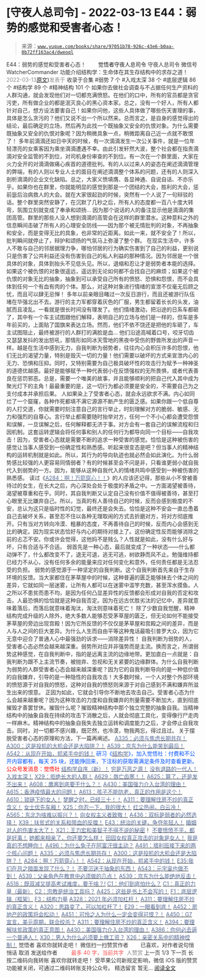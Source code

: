 # [守夜人总司令] - 2022-03-13 E44：弱势的感觉和受害者心态！

> 来源：[`www.yuque.com/books/share/97051b78-926c-43e6-b0aa-0b72ff163ac4/dweoql`](https://www.yuque.com/books/share/97051b78-926c-43e6-b0aa-0b72ff163ac4/dweoql)

<ne-p id="520f42f3293818f927861ebbd5b15da4_p_0" data-lake-id="520f42f3293818f927861ebbd5b15da4_p_0"><ne-text id="uca0bc8d8" style="color: rgb(51, 51, 51);">E44：弱势的感觉和受害者心态！</ne-text></ne-p> <ne-p id="44fa1542bfd5dcd45488725812894586" data-lake-id="44fa1542bfd5dcd45488725812894586"><ne-text id="u15e9c503" ne-fontsize="12" style="color: rgb(255, 255, 255);">原创</ne-text><ne-text id="u49b703d3" ne-fontsize="14">觉悟者</ne-text><ne-text id="u2d4ebd46" ne-fontsize="14">守夜人总司令</ne-text></ne-p> <ne-p id="34df5c3b2439463d391a48e1c5be9541" data-lake-id="34df5c3b2439463d391a48e1c5be9541"><ne-text id="udeb36692" ne-fontsize="14" ne-bold="true" style="color: rgb(51, 51, 51);">守夜人总司令</ne-text></ne-p> <ne-p id="7b2f0f36b7c858f072fa9591185a1103" data-lake-id="7b2f0f36b7c858f072fa9591185a1103"><ne-text id="u6192f7e7" ne-fontsize="14" style="color: rgb(51, 51, 51);">微信号</ne-text><ne-text id="ud702d442" ne-fontsize="14" style="color: rgb(51, 51, 51);">WatcherCommander</ne-text></ne-p> <ne-p id="d8453da7d65e7d42ee7b7488c2fa3429" data-lake-id="d8453da7d65e7d42ee7b7488c2fa3429"><ne-text id="u7c592f22" ne-fontsize="14" style="color: rgb(51, 51, 51);">功能介绍</ne-text><ne-text id="u142de799" ne-fontsize="14" style="color: rgb(51, 51, 51);">结构学：生命体在其生存结构中的求存之道！</ne-text></ne-p> <ne-p id="1f40bedd89874e06369c40a01190796a" data-lake-id="1f40bedd89874e06369c40a01190796a"><ne-text id="ubd626f1f" style="color: rgb(140, 140, 140);">2022-03-13</ne-text>[<ne-text id="udc943c5d" ne-fontsize="14">原文</ne-text>](https://mp.weixin.qq.com/s?__biz=MzAxNDk1NjI2Mw==&mid=2247488080&idx=1&sn=7726e8fd76e8c053a29ee29f59d96f64&chksm=9b8a31d8acfdb8ce9b0a974811d18f41adb7c03158f4b3979b314b6e18b23b200b2ed472676f#rd))<ne-text id="ub31085be" ne-fontsize="14" style="color: rgb(140, 140, 140);">发表于</ne-text></ne-p> <ne-p id="b39a04f5aa5d34d241b031dd7d180dbb" data-lake-id="b39a04f5aa5d34d241b031dd7d180dbb"><ne-text id="ue0c6d70c" style="color: rgb(51, 51, 51);">收录于合集</ne-text></ne-p> <ne-p id="676b99181c6485ea9de2e374d3484bdd" data-lake-id="676b99181c6485ea9de2e374d3484bdd"><ne-text id="u3aefb6b7" style="color: rgb(51, 51, 51);">#弱势 7 个</ne-text></ne-p> <ne-p id="c56ce6a2ca301809f807c11c4324102c" data-lake-id="c56ce6a2ca301809f807c11c4324102c"><ne-text id="uedae6fd3" style="color: rgb(51, 51, 51);">#入戏太深 38 个</ne-text></ne-p> <ne-p id="dfba4440dd1ac4be2e96592db07c6dae" data-lake-id="dfba4440dd1ac4be2e96592db07c6dae"><ne-text id="u3633c0e7" style="color: rgb(51, 51, 51);">#底层逻辑 86 个</ne-text></ne-p> <ne-p id="1583a7a23781b2801b0375375f07b190" data-lake-id="1583a7a23781b2801b0375375f07b190"><ne-text id="u91a6e6e6" style="color: rgb(51, 51, 51);">#结构学 89 个</ne-text></ne-p> <ne-p id="34bb270720bacb32c29aa024fcbf68d4" data-lake-id="34bb270720bacb32c29aa024fcbf68d4"><ne-text id="uf21b9bb0" style="color: rgb(51, 51, 51);">#精神结构 101 个</ne-text></ne-p> <ne-p id="13acb9fadd389b6f0de53e6db12e5883" data-lake-id="13acb9fadd389b6f0de53e6db12e5883"><ne-text id="ube29af14" style="color: rgb(51, 51, 51);">如果你去做社会调查与不占据任何生产资料的人群沟通，就会发现他们对一切都充满愤怒。在他们的口中，所有的官员都是贪官污吏，所有做企业的都是泯灭良心的黑心资本家。总之，没有一个好人，所有人都针对自己，想方设法要害自己！如果你问他，这些人具体做了哪些伤天害理的事，具体是怎么贪污的？他们又说不出一个所以然来。总而言之，是自身的感觉得出的结论，最后确定的立场，然后再为此找一个既抽象又安全的仇恨对象。为什么需要既抽象又安全的仇恨对象呢？因为稍微具象一点，稍微距离自己近一点就不敢恨了！</ne-text></ne-p> <ne-p id="f8c23d139e9e951cc3c79dc18c5bc350" data-lake-id="f8c23d139e9e951cc3c79dc18c5bc350"><ne-text id="ufbf503ec" style="color: rgb(51, 51, 51);">多年前滴滴还如日中天的时候，有一次滴滴发生一次公关事件，就是一位年轻漂亮的女乘客因为乘坐滴滴遭遇不幸。由此引发轩然大波，整个社会都在指责滴滴对安全监管的不到位，对司机身份审查的不到位。有一次在一个群里面，大家在火力全开的对滴滴做痛心疾首的道德批判。有的人以过来人的姿态在阐述滴滴管理的弊端，有的人则以专业人士的面目在阐述滴滴整个体系的问题，还有的人则深入剖析滴滴的企业文化缺陷。总之，大家义愤填膺、各显神通、自说自话、不亦乐乎。如果你也在群里，你就能明显的感觉到那是一个团结的大会，胜利的大会，惩前毖后治病救人的大会。就在大家很起劲的时候，突然有一个人说了一句辩驳的话。整个群里突然安静了，在沉默了几秒之后，所有人的态度都一百八十度大转弯，氛围立刻就变成了奉承和颂扬… 因为那个说话的人的备注显示他是滴滴的集团高管。群里的那些人没人想到滴滴的高管会在这样的群里潜水。这种意料之外的信息瞬间击破了所有人的心理安全防线——因为那个被无情批判的对象，不再抽象和安全，而是变得无比的具象，也非常的近距离。如此一来，就不安全了！所以，批判瞬间就停止了，辩护和颂扬的气氛马上弥漫了整个群。</ne-text></ne-p> <ne-p id="0af5fe5b6f2125cc777f5c054b7ee2ef" data-lake-id="0af5fe5b6f2125cc777f5c054b7ee2ef"><ne-text id="u1ff2524e" style="color: rgb(51, 51, 51);">在现实生活中，许多人不敢与自己的邻居据理力争，哪怕邻居的行为确实伤害到了自己的利益，更别说只是伤害了公共利益还没有伤害到自己的私人利益的那种情况。因为邻居是一个很具体的对象，具体到抬头不见低头见。所以，退缩和忍让才是弱势者本能的选择。如果这个被仇恨的对象很遥远，遥远到无论如何都不会找自己的麻烦；如果这个被仇恨的对象无比的抽象，抽象到可以承受自己所有的愤怒、恐惧和怨恨，而不会具体到任何一个有血有肉的个体。那么，对这种对象进行情绪的宣泄不仅毫无后顾之忧，而且可以肆无忌惮！</ne-text></ne-p> <ne-p id="5aa9c67f8ef436d17d8cad90bdfe4f9b" data-lake-id="5aa9c67f8ef436d17d8cad90bdfe4f9b"><ne-text id="ubcd28996" style="color: rgb(51, 51, 51);">多年以前亲眼目睹过一次反日游行，而且还被游行队伍堵在华强北出不去。游行的主力军都穿着灰色的厂服，男生都留着长长的头发，油腻而且凌乱。一看就是很长时间没有理发了。他们情绪激动，把沿途的日系车都砸了，其中有一个车主试图跟他们解释，表明自己的立场与他们是一样的，但车是多年前买的，上面贴了国旗来表达立场。然而，他们不依不饶还是把他的车砸了，车主试图阻止，最终被游行的人群打的满脸是血… 他们沿途高喊着口号，咬牙切齿又瑟瑟发抖的发出怒吼，那情形如同冰天雪地的黑夜中受伤的野兽所发出的声音一样。越是在生活中感到无力，自我判断为弱势者，往往内心会积压许多的怨恨，他们无比的渴望力量，特别是毁灭一切的力量！他们需要以破坏的方式来宣泄内心的无力、恐惧和压抑。同时，又特别需要为自己极具破坏性的攻击行为赋予一种神圣的道德优越感。最好是能够赋予一种代表弱小在反馈强权的无所畏惧，或者代表善良在惩罚邪恶。总是，需要一个唯美的故事，并且能够顺利的把自己代入其中成为聚光灯下的主角！最最重要的是，这一切行为都必须要是安全的，不需要自己为之支付成本并承担后果。</ne-text></ne-p> <ne-p id="906ab3482c02c1dc2f74cbc333c043e5" data-lake-id="906ab3482c02c1dc2f74cbc333c043e5"><ne-text id="u928e0587" style="color: rgb(51, 51, 51);">人如果染上了受害者心态，就会永远欲求不满。内心如同烂了一个窟窿，各种作死都填不满它源源不断产生的匮乏感。如果你跟一个低自尊的人打交道，你就需要时刻注意自己的言行举止，时刻理解对方的脆弱、敏感、无力和强烈的自尊心。言行举止都需要随时抬举对方，任何一个不小心都会遭受怨恨和误解，一旦误解之后，任何解释都无济于事。对方会有一套自己的误解流程和归因机制。这套运转逻辑会将任何事和别人的任何行为都导向同一个目标——自我攻击！因为，受害者心态就是需要不断的追求一种受害的感觉。恰恰是这种被伤害的感觉让当事人感受到一份确定性和熟悉感。听起来很变态是吧？但当事人的精神结构的运转机制就是如此。所以，其行为的导向轨迹也就必然会如此演化。为什么弱势感比较强的人更容易同情弱者？有的时候甚至会不问是非，只看谁更弱小就自我代入到弱势的一方。因为，能够从这种自我代入的情绪共鸣中感受到一种被伤害的熟悉感。</ne-text></ne-p> <ne-p id="3b6f062bf29a88d94027bcfaf1289078" data-lake-id="3b6f062bf29a88d94027bcfaf1289078"><ne-text id="u0172aab0" style="color: rgb(51, 51, 51);">读过《</ne-text>[<ne-text id="ub0e94731" style="color: rgb(87, 107, 149);">A284：啊！万箭穿心！！</ne-text>](http://mp.weixin.qq.com/s?__biz=MzAxNDk1NjI2Mw==&mid=2247486135&idx=1&sn=e950149b9b9147e9199cfc6093605950&chksm=9b8a293facfda029419b911d4b4fa91c73bbaf695b206df2cf15124d843f4bf4b80673baa394&scene=21#wechat_redirect)<ne-text id="u270253e3" style="color: rgb(51, 51, 51);">》的人应该还记得，那些从小不曾被善待过的女生，在长大之后，内心深处会处于极度的矛盾之中。一方面渴望被善待，渴望被尊重和在乎。同时，其自我判断又认定自己没有价值不值得被善待，甚至打心眼里无比嫌弃自己。所以，当真的有人善待自己的时候，反而会感到极度的不安，总认为这只是临时性的幻觉，最终还是会失去。恰恰是这种不安会一直怂恿着自己去破坏关系，甚至忍不住以各种无理取闹的方式去折磨对方，将对方彻底推开。只有当对方转向冷漠、粗暴的态度，不再善待自己的时候，反而内心会感到无比的确定。因为现实状态恰好与内心的期待对接上了。这份确定性反而能够消除之前的忐忑不安。你或许会觉得，这他妈不是贱么？人性就是如此，没有什么好与坏，只有合适与不合适。</ne-text></ne-p> <ne-p id="86f1cf230407e66abbfd44b0d9742240" data-lake-id="86f1cf230407e66abbfd44b0d9742240"><ne-text id="u616d2383" style="color: rgb(51, 51, 51);">弱首先是一种心态，最后就变成了一种状态——什么都动弹不了，什么都改变不了，退无可退，逃无可逃，树欲静而风不止。勉强维持都已经力不从心，没有任何多余的能量来应对任何变化和意外，任何责任都是无法忍受的负担。</ne-text></ne-p> <ne-p id="56ac30f601350c06a7728515126bafa4" data-lake-id="56ac30f601350c06a7728515126bafa4"><ne-text id="u41686b14" style="color: rgb(51, 51, 51);">弱势的感觉源于一种坚定的自我判断。这个自我判断首先来自于生存环境的反馈。当大家都住在茅草屋中的时候，这种普遍的匮乏能够抹去个体之间的差异，它就如同一层迷雾，让所有人都可以在迷雾中滥竽充数，甚至浑水摸鱼。人之所以不患贫而患不均，是因为任何凸显差异性的反馈都会形成对自我的否定和攻击。人最恐惧的恰恰就是这种自我否定。因为在远古优胜劣汰的记忆中，差异就意味着落后，而落后就意味着淘汰，淘汰则意味着死亡！</ne-text></ne-p> <ne-p id="292388cfe9b750ab587465d2ed669791" data-lake-id="292388cfe9b750ab587465d2ed669791"><ne-text id="uf8ebbd18" style="color: rgb(51, 51, 51);">除了少数自我觉醒，精神结构完成升级的人除外，绝大多数人能够忍受茅草屋的匮乏，但无论如何不能接受茅草屋的旁边出现宫殿！因为它所反馈的不仅仅是茅草屋和宫殿之间的差异，而是人与人之间的巨大差异。为什么人生而自由平等这种鬼话最吸引普罗大众，因为它无意中迎合了普通人心中最强劲的诉求——消除差异性！</ne-text></ne-p> <ne-p id="85039627271183a139307f02c30212ac" data-lake-id="85039627271183a139307f02c30212ac"><ne-text id="u72619848" style="color: rgb(51, 51, 51);">自我判断为弱势的人，受害者心态必然会越来越深重。弱势所对应并非强势而是主流。换而言之，所谓弱势这种感觉，在自我判断中，指的是远离主流的边缘地带。更加直白一点就是：自我判断为跟不上主流节奏，被抛弃、忽视和无关紧要的边缘群体。为什么自我判断为弱势的人群受害者心态会越来越深重呢？因为它的自我判断导向的是一种低价值的自我嫌弃，引导的是一种隐性的自我攻击！大多数时候，一个人对整个外部环境的愤怒源于对自我的愤怒，这种对自我的愤怒则来源于对自己感到不满和嫌弃所滋生出来的恨意。</ne-text></ne-p> <ne-p id="e4bb6fc880e70baba184bde739449bb0" data-lake-id="e4bb6fc880e70baba184bde739449bb0"><ne-text id="u38d3a68c" style="color: rgb(51, 51, 51);">正因为如此，它就会引导你不断地去攻击自己。受害者心态为什么会越来越重呢？因为这种攻击的力度和自我嫌弃的剂量需要不断加大，直到彻底摧毁才善罢甘休。摧毁什么呢？摧毁精神结构中那个独立完整的抽象自我。当精神结构中的抽象自我在持续的攻击下消散之后，人就会彻底工具化，变得像行尸走肉一样麻木。精神结构中的抽象自我失去独立运转和调度能力之后，才会停止自我攻击。同时，对一切都不感兴趣，既茫然，也冷漠，物我两忘，得过且过。</ne-text></ne-p> <ne-p id="dcf5573b50bbf02c7998f658341e7701" data-lake-id="dcf5573b50bbf02c7998f658341e7701"><ne-text id="u58932687" style="color: rgb(51, 51, 51);">关于摆脱受害者心态的原理和方法，下一篇再阐述。</ne-text></ne-p> <ne-p id="ecda84abe22a2bf32f753389dd4bf102" data-lake-id="ecda84abe22a2bf32f753389dd4bf102">[<ne-text id="uff718023" ne-bold="true" style="color: rgb(87, 107, 149);">A335：必须与焦虑长期共存！</ne-text>](http://mp.weixin.qq.com/s?__biz=MzIzMDYwOTM0Mg==&mid=2247485165&idx=1&sn=f3f0957c63fa549b288f00c8b117162e&chksm=e8b19e3cdfc6172a188000afd2b522144a04ba774169824cad2067d93b5365537ff0644f6b9f&scene=21#wechat_redirect)</ne-p> <ne-p id="867d1c746ad7880160b34ce6099ead26" data-lake-id="867d1c746ad7880160b34ce6099ead26">[<ne-text id="ua0bef079" ne-bold="true" style="color: rgb(87, 107, 149);">A300：这是投机的大机会还是大陷阱？！</ne-text>](http://mp.weixin.qq.com/s?__biz=MzIzMDYwOTM0Mg==&mid=2247484882&idx=1&sn=b103029f41e3aede94e1a45d035cd9ac&chksm=e8b19d03dfc614153863f37ca3f9204b451e2c02ad5ca8680c120e2458e628e5329c76b2d42c&scene=21#wechat_redirect)</ne-p> <ne-p id="555495374dbf626d4b6dc461b2de7fbb" data-lake-id="555495374dbf626d4b6dc461b2de7fbb">[<ne-text id="ueb7a571d" ne-bold="true" style="color: rgb(87, 107, 149);">A539：京东为什么能笑到最后！</ne-text>](http://mp.weixin.qq.com/s?__biz=MzIzMDYwOTM0Mg==&mid=2247486752&idx=1&sn=3a967e3288db5b7d924e36914086e534&chksm=e8b195f1dfc61ce7c971386eb678d7da286167d0f52fdd51989049844b0a550cc58e00552d2e&scene=21#wechat_redirect)</ne-p> <ne-p id="6818419cd93d1c78f5fdac2f93d8463b" data-lake-id="6818419cd93d1c78f5fdac2f93d8463b">[<ne-text id="u4f470c59" ne-bold="true" style="color: rgb(87, 107, 149);">A542：从现在开始，抓紧手中的钱！</ne-text>](http://mp.weixin.qq.com/s?__biz=MzIzMDYwOTM0Mg==&mid=2247486640&idx=1&sn=a96afa7d2b698e33240735ea8d7671f7&chksm=e8b19461dfc61d77a4afce11ecc7558b8d7ff5d495a78bcb609e3eed5c70bcbed5f3d6a66023&scene=21#wechat_redirect)</ne-p> <ne-p id="a55e731b58668f075670e09de4ea320b" data-lake-id="a55e731b58668f075670e09de4ea320b"><ne-text id="u7400c561" ne-bold="true" style="color: rgb(0, 82, 255);">研习《</ne-text>[<ne-text id="ud2ab40d5" ne-bold="true" style="color: rgb(87, 107, 149);">结构学</ne-text>](https://mp.weixin.qq.com/mp/appmsgalbum?action=getalbum&album_id=1318317199878225920&__biz=MzAxNDk1NjI2Mw==#wechat_redirect)<ne-text id="u1890912a" ne-bold="true" style="color: rgb(0, 82, 255);">》，加入觉悟社：付费和不公开内容都有，每天 25 块，还能挣回来，下注标的获取需满足条件及时查看更新。</ne-text><ne-text id="ua8785ea5" ne-bold="true" style="color: rgb(255, 0, 0);">公众号发消息：觉悟社</ne-text></ne-p>  <ne-p id="b0b659b035402f8d8df25e632939267b" data-lake-id="b0b659b035402f8d8df25e632939267b"><ne-card data-card-name="image" data-card-type="inline" id="rOoFs" data-event-boundary="card" style="color: rgb(51, 51, 51);"><ne-p id="ace6fd2e6bd8502c5493d240329c177b" data-lake-id="ace6fd2e6bd8502c5493d240329c177b">[<ne-text id="udd93c23b" ne-bold="true" style="color: rgb(87, 107, 149);">结构学自序（新）！</ne-text>](http://mp.weixin.qq.com/s?__biz=MzIzMDYwOTM0Mg==&mid=2247485283&idx=1&sn=aa2b8554b8e5040f8f959636feaa06a3&chksm=e8b19fb2dfc616a430aa381b8da0815311244e694a69809cd92d0602ac34cfe5f1f419b3745e&scene=21#wechat_redirect)</ne-p> <ne-p id="a19d8aa153fe241e366297ed337433c2" data-lake-id="a19d8aa153fe241e366297ed337433c2">[<ne-text id="ue48be57e" style="color: rgb(87, 107, 149);">穷是万恶之源！</ne-text>](http://mp.weixin.qq.com/s?__biz=MzAxNDk1NjI2Mw==&mid=2247483823&idx=1&sn=e54ebe9891b302dc0bf1815c76ccf8b7&chksm=9b8a2227acfdab31a05e273addd9159d4b8263d58d3c58bf214841c8189157519719c3427306&scene=21#wechat_redirect)</ne-p> <ne-p id="dc5e7a556ece713db0e9293b076e8510" data-lake-id="dc5e7a556ece713db0e9293b076e8510">[<ne-text id="u83d487e4" style="color: rgb(87, 107, 149);">没有退路的一代人！</ne-text>](http://mp.weixin.qq.com/s?__biz=MzAxNDk1NjI2Mw==&mid=2247486533&idx=1&sn=a0d5cce0656aad467148e0642eb85a00&chksm=9b8a2fcdacfda6db79857186e953a089baf1fb678b2b071cf101c5a26e7fb9768474c94243ca&scene=21#wechat_redirect)</ne-p> <ne-p id="bfa0d7a8a1ce20f4168658057ae4897c" data-lake-id="bfa0d7a8a1ce20f4168658057ae4897c">[<ne-text id="u306b638a" style="color: rgb(87, 107, 149);">入戏太深！</ne-text>](http://mp.weixin.qq.com/s?__biz=MzAxNDk1NjI2Mw==&mid=2247487984&idx=1&sn=276185c4fdbe1fc66bd1bb24b169c1f6&chksm=9b8a3278acfdbb6e68f9fed9df39f502057711afbe9ed0f4c5bf89a1ae57382eae78bc8741e6&scene=21#wechat_redirect)</ne-p> <ne-p id="28f1fee82d7f8c6ffb199e862613c79c" data-lake-id="28f1fee82d7f8c6ffb199e862613c79c">[<ne-text id="ue61e86c1" style="color: rgb(87, 107, 149);">X29：拒绝长大的人群！</ne-text>](http://mp.weixin.qq.com/s?__biz=MzAxNDk1NjI2Mw==&mid=2247487734&idx=1&sn=406322eea52d5ed24ebaf979fdf714c1&chksm=9b8a337eacfdba688c7e6a511a417ec4d9a03b13d1bdb5c91e6ef37e9a7b747460354e0b0e8e&scene=21#wechat_redirect)</ne-p> <ne-p id="1c14ffcc40316833985d39d3b3da7585" data-lake-id="1c14ffcc40316833985d39d3b3da7585">[<ne-text id="uc9794768" style="color: rgb(87, 107, 149);">A629：唇亡齿寒！！</ne-text>](http://mp.weixin.qq.com/s?__biz=MzAxNDk1NjI2Mw==&mid=2247488002&idx=1&sn=2bc6a839026786526244b30eee446608&chksm=9b8a318aacfdb89ca6cf38266047c892293a5fe4e767b883a7626a5a523e8b6d50d35e1e2b7f&scene=21#wechat_redirect)</ne-p> <ne-p id="df268524b091efd0a8f2e122b6ed6ed3" data-lake-id="df268524b091efd0a8f2e122b6ed6ed3">[<ne-text id="u609a8caa" style="color: rgb(87, 107, 149);">A625：算了，还是发不出来！</ne-text>](http://mp.weixin.qq.com/s?__biz=MzAxNDk1NjI2Mw==&mid=2247487977&idx=1&sn=83a4d537e28179a0d42a336b85887ad2&chksm=9b8a3261acfdbb77501a7b03e6f73dbe48a619a00c8248765b96d8a8e3fde46ae910c0e74d78&scene=21#wechat_redirect)</ne-p> <ne-p id="b544caf934b694e590474ad2048dc147" data-lake-id="b544caf934b694e590474ad2048dc147">[<ne-text id="u2bae1d4e" ne-bold="true" style="color: rgb(87, 107, 149);">A608：鹰酱到底要干什么？！</ne-text>](http://mp.weixin.qq.com/s?__biz=MzAxNDk1NjI2Mw==&mid=2247487921&idx=1&sn=926fce56b2c5e3254a86e76db23f3889&chksm=9b8a3239acfdbb2ff9b21b311f3433485f77c1122f920b2a3e3e2df4c7f2cefbbb3caa144e74&scene=21#wechat_redirect)</ne-p> <ne-p id="3452b4a662f0cb130e5d35a193fc641b" data-lake-id="3452b4a662f0cb130e5d35a193fc641b">[<ne-text id="u8d7852d6" ne-bold="true" style="color: rgb(87, 107, 149);">A430：美国强力介入台湾的理由！</ne-text>](http://mp.weixin.qq.com/s?__biz=MzIzMDYwOTM0Mg==&mid=2247486587&idx=1&sn=e14d4403bb13c441596f09add1b5f27c&chksm=e8b194aadfc61dbcab0c1d70249910161f8c77b0163ac8278dfe5c2f817d2bb2a3ac3e7ddf89&scene=21#wechat_redirect)</ne-p> <ne-p id="4305c5622d915d1129c51aedd6e3be8b" data-lake-id="4305c5622d915d1129c51aedd6e3be8b">[<ne-text id="u20b3927e" style="color: rgb(87, 107, 149);">A615：香港疫情最大的问题！</ne-text>](http://mp.weixin.qq.com/s?__biz=MzIzMDYwOTM0Mg==&mid=2247487032&idx=1&sn=285203d189979ccdc43a179a70015a7c&chksm=e8b196e9dfc61fff80a766e4f9b7d3751ea07edc5dc634e9a72d932ad5bcbe13dd62aab971d2&scene=21#wechat_redirect)</ne-p> <ne-p id="fd73a00252e0d78357dea0cab3072af7" data-lake-id="fd73a00252e0d78357dea0cab3072af7">[<ne-text id="u1c84b56a" style="color: rgb(87, 107, 149);">A613：孩子不能防老，真正的作用是这个！</ne-text>](http://mp.weixin.qq.com/s?__biz=MzIzMDYwOTM0Mg==&mid=2247487023&idx=1&sn=3370d17aaf4a8f046e2ebaa995200c87&chksm=e8b196fedfc61fe84dbfe4353d88b51f3077fc0ff82a1446e52742bce73e561b0e8ff1d113a3&scene=21#wechat_redirect)</ne-p> <ne-p id="5dc63268a0a176a9a7274ef253a2c740" data-lake-id="5dc63268a0a176a9a7274ef253a2c740">[<ne-text id="ue9c90b6d" style="color: rgb(87, 107, 149);">A610：锁链下的女人！</ne-text>](http://mp.weixin.qq.com/s?__biz=MzIzMDYwOTM0Mg==&mid=2247487017&idx=1&sn=15141e99a4d301e876545d4c7fdaac94&chksm=e8b196f8dfc61feee1de6b14ce74c2cf712b6d598a09c505a42b7b970267c3100769960def05&scene=21#wechat_redirect)</ne-p> <ne-p id="77144667555b6fab8ab0c48055c67698" data-lake-id="77144667555b6fab8ab0c48055c67698">[<ne-text id="ue752b9b8" ne-bold="true" style="color: rgb(87, 107, 149);">梦醒之时，已经三十！</ne-text>](http://mp.weixin.qq.com/s?__biz=MzIzMDYwOTM0Mg==&mid=2247484378&idx=1&sn=e3a058584a13d7a5267315113964280d&chksm=e8b19b0bdfc6121df4af4b77d2d826fd0f4132ccfdee48132ce8cf86eb1ba45b898be83d1dc7&scene=21#wechat_redirect)[<ne-text id="ua2936955" style="color: rgb(87, 107, 149);">！</ne-text>](http://mp.weixin.qq.com/s?__biz=MzAxNDk1NjI2Mw==&mid=2247486952&idx=1&sn=698aec6916d2eca5e758c25c4c634346&chksm=9b8a2e60acfda776b80a4f2f0d5c2fe4921fc821cdf029fa9d2fdc52fd708fc5a0b980d5d3d0&scene=21#wechat_redirect)</ne-p> <ne-p id="e6d2fabdbbb9711a7656eef3da89afe2" data-lake-id="e6d2fabdbbb9711a7656eef3da89afe2">[<ne-text id="u8ce9bb0e" ne-bold="true" style="color: rgb(87, 107, 149);">A311：要理解住房不炒的真正含义！</ne-text>](http://mp.weixin.qq.com/s?__biz=MzIzMDYwOTM0Mg==&mid=2247484959&idx=1&sn=090583ec50bfd9febec1de463c2672f6&chksm=e8b19ecedfc617d8629080f6745c8de013cfe875de26eef6767b2d5c10782650223ed15f807b&scene=21#wechat_redirect)</ne-p> <ne-p id="a1d94dc4171fc86573542e268b4b05cb" data-lake-id="a1d94dc4171fc86573542e268b4b05cb">[<ne-text id="ud37c1cd0" style="color: rgb(87, 107, 149);">女士优先车厢！</ne-text>](http://mp.weixin.qq.com/s?__biz=MzAxNDk1NjI2Mw==&mid=2247487729&idx=1&sn=eb26eb14541fcabb690d3ad4556d6ac0&chksm=9b8a3379acfdba6f1fb9bf4c1884dea0da63edaa02a088ce8bb554aa9b1cf845897e7a22f6fd&scene=21#wechat_redirect)</ne-p> <ne-p id="a4a0ab92f3318da3c20e01d4e99721ef" data-lake-id="a4a0ab92f3318da3c20e01d4e99721ef">[<ne-text id="u14e1cf5c" ne-bold="true" style="color: rgb(87, 107, 149);">X25：你忍一下，我的很大！</ne-text>](http://mp.weixin.qq.com/s?__biz=MzAxNDk1NjI2Mw==&mid=2247487691&idx=1&sn=25bf18fb0375ec81c4b02f06b4829131&chksm=9b8a3343acfdba55113abce1ada59a203e08f7fee28d62767bfede2ce6e1bf3ace451af06adf&scene=21#wechat_redirect)</ne-p> <ne-p id="defb8f974c5dc77f93a95c2bdf381b77" data-lake-id="defb8f974c5dc77f93a95c2bdf381b77">[<ne-text id="ue80186ad" ne-bold="true" style="color: rgb(87, 107, 149);">红尘热闹，白云冷！</ne-text>](http://mp.weixin.qq.com/s?__biz=MzAxNDk1NjI2Mw==&mid=2247486913&idx=1&sn=6b387c24eb6d5e30ed150e13eded77a1&chksm=9b8a2e49acfda75fdfcfe0a7770792cdd85568a9ecb1bd9b67508b29df853aaba08bf27356d5&scene=21#wechat_redirect)</ne-p> <ne-p id="d92be8a4fea2470842b585238dcf1c75" data-lake-id="d92be8a4fea2470842b585238dcf1c75">[<ne-text id="u4fff2ad5" style="color: rgb(87, 107, 149);">A565：东北为啥难以振兴？！</ne-text>](http://mp.weixin.qq.com/s?__biz=MzAxNDk1NjI2Mw==&mid=2247487834&idx=1&sn=15ef2b4f3f81c4a67f5bc0256f5cb776&chksm=9b8a32d2acfdbbc4cd9c76535f994c4bb53ad6b3e74f367231b7e7465a88541ec7bb77237c42&scene=21#wechat_redirect)</ne-p> <ne-p id="5ca8da401a5aa0cb9b37e08cabe9fa05" data-lake-id="5ca8da401a5aa0cb9b37e08cabe9fa05">[<ne-text id="u0aee7db4" style="color: rgb(87, 107, 149);">向女权主义者致敬！</ne-text>](http://mp.weixin.qq.com/s?__biz=MzIzMDYwOTM0Mg==&mid=2247485914&idx=1&sn=cb260e0cec6b1e24661013278d412581&chksm=e8b1910bdfc6181d9f5f293493e2505dcec25647d0521d5ec62f92be5e32c04d0927583b6eb1&scene=21#wechat_redirect)</ne-p> <ne-p id="5adb3b632402a2a7cc627644652ccec7" data-lake-id="5adb3b632402a2a7cc627644652ccec7">[<ne-text id="u4dd0bcfa" ne-bold="true" style="color: rgb(87, 107, 149);">A436：双标是弱者的必然选择！</ne-text>](http://mp.weixin.qq.com/s?__biz=MzIzMDYwOTM0Mg==&mid=2247485909&idx=1&sn=c64a96a6f11c7ff756ce005441035200&chksm=e8b19104dfc61812546950789d22fe83ba04b34c72337fb6dc6041ec4dfa6c2c9ec3005f80c5&scene=21#wechat_redirect)</ne-p> <ne-p id="54e625e66ade085fd9bf09244635447a" data-lake-id="54e625e66ade085fd9bf09244635447a">[<ne-text id="u86cc8f36" style="color: rgb(87, 107, 149);">X39：扶贫式的关系和带血的反噬！</ne-text>](http://mp.weixin.qq.com/s?__biz=MzAxNDk1NjI2Mw==&mid=2247487823&idx=1&sn=2add0df28f12101176ece7bbdd18f01b&chksm=9b8a32c7acfdbbd1c06dcbfe21683ef82c6770a1ca7f1035833f7a6683dba546fced92103560&scene=21#wechat_redirect)</ne-p> <ne-p id="741b86c3be235080ad241ec3d4980cea" data-lake-id="741b86c3be235080ad241ec3d4980cea">[<ne-text id="u595adb3f" style="color: rgb(87, 107, 149);">E43：统治的关键，争夺年轻人！</ne-text>](http://mp.weixin.qq.com/s?__biz=MzAxNDk1NjI2Mw==&mid=2247487815&idx=1&sn=84f963d6fb37f4f4ae70bb92b60488ae&chksm=9b8a32cfacfdbbd9aeb7089e2d38899684a97159afe1b1f220e3ca472cc321442bf52e5606dd&scene=21#wechat_redirect)</ne-p> <ne-p id="851441dcea6f1aad7b2595ae5b7769a2" data-lake-id="851441dcea6f1aad7b2595ae5b7769a2">[<ne-text id="ufc207cc6" style="color: rgb(87, 107, 149);">婚姻对人的伤害太大了！</ne-text>](http://mp.weixin.qq.com/s?__biz=MzAxNDk1NjI2Mw==&mid=2247487796&idx=1&sn=d28ec342a60e8f8e74c96b548770eb7d&chksm=9b8a32bcacfdbbaaa3c33780116e1353dadb8f5bcdc93ce019a77554980c845e8319c4f432b4&scene=21#wechat_redirect)</ne-p> <ne-p id="451e2b26cbd6ec704d60f49c53a924ba" data-lake-id="451e2b26cbd6ec704d60f49c53a924ba">[<ne-text id="u5f3c2929" style="color: rgb(87, 107, 149);">X21：王力宏和美智子不得不说的秘密</ne-text>](http://mp.weixin.qq.com/s?__biz=MzAxNDk1NjI2Mw==&mid=2247487666&idx=1&sn=433b7a0997c277c09f3605796de5551e&chksm=9b8a333aacfdba2c584b5a5d0dacbd731be4e8789e0f949f8b2ea15507f108b465eb9e3ceafb&scene=21#wechat_redirect)<ne-text id="ucff44d36" style="color: rgb(51, 51, 51);">！</ne-text></ne-p> <ne-p id="f62d9ca8cb0bcfe974fb296c35e13afa" data-lake-id="f62d9ca8cb0bcfe974fb296c35e13afa">[<ne-text id="u17756ac6" ne-bold="true" style="color: rgb(87, 107, 149);">不要愤愤不平，都是好事！</ne-text>](http://mp.weixin.qq.com/s?__biz=MzAxNDk1NjI2Mw==&mid=2247487130&idx=1&sn=b21138d85455f5692aaf039038c78342&chksm=9b8a2d12acfda404a2b67fe4d446ee0f2805ad64a8b8004902934600fd731191e140df6ac19a&scene=21#wechat_redirect)</ne-p> <ne-p id="b00a991ca552ced4134199ae47d9044a" data-lake-id="b00a991ca552ced4134199ae47d9044a">[<ne-text id="u80761b2a" ne-bold="true" style="color: rgb(87, 107, 149);">她都来相亲了，你还要怎么样！</ne-text>](http://mp.weixin.qq.com/s?__biz=MzAxNDk1NjI2Mw==&mid=2247486952&idx=1&sn=698aec6916d2eca5e758c25c4c634346&chksm=9b8a2e60acfda776b80a4f2f0d5c2fe4921fc821cdf029fa9d2fdc52fd708fc5a0b980d5d3d0&scene=21#wechat_redirect)</ne-p> <ne-p id="bc8478bb7219302678d8bb009a4c5d5e" data-lake-id="bc8478bb7219302678d8bb009a4c5d5e">[<ne-text id="u07183448" ne-bold="true" style="color: rgb(87, 107, 149);">田园女权真正攻击的对象是女人！</ne-text>](http://mp.weixin.qq.com/s?__biz=MzIzMDYwOTM0Mg==&mid=2247486412&idx=1&sn=5dd3e8b2a759838d739e6d61ebab2eab&chksm=e8b1931ddfc61a0bf6f81cd2a9a9232ea8ce86528a8eea66c6635180e8678b819ebb38b4cb86&scene=21#wechat_redirect)</ne-p> <ne-p id="7c25d02e5ded40b6397584bfc5f3135b" data-lake-id="7c25d02e5ded40b6397584bfc5f3135b">[<ne-text id="u9e64dbf3" style="color: rgb(87, 107, 149);">我是真的不想睡你！</ne-text>](http://mp.weixin.qq.com/s?__biz=MzAxNDk1NjI2Mw==&mid=2247487023&idx=1&sn=66d63e9f199deee86afff0f76a959c91&chksm=9b8a2da7acfda4b17ebf27c87c446049d0b8c557303b850a69ac971d8cdfcc91e41c0e6d3fcb&scene=21#wechat_redirect)</ne-p> <ne-p id="0e1e8f853ec9fec7aa2170c1f7dee1db" data-lake-id="0e1e8f853ec9fec7aa2170c1f7dee1db">[<ne-text id="uc1829921" ne-bold="true" style="color: rgb(87, 107, 149);">A496：为什么兔子在阿富汗很主动？</ne-text>](http://mp.weixin.qq.com/s?__biz=MzIzMDYwOTM0Mg==&mid=2247486278&idx=1&sn=40d09857088bebd3c70bec1c7a500f06&chksm=e8b19397dfc61a810125242c8e395330f934390eb50bd54053ecd3f31ddc91de4e429c0f693a&scene=21#wechat_redirect)</ne-p> <ne-p id="10dfd3cda44548f7c953f538ed5e255d" data-lake-id="10dfd3cda44548f7c953f538ed5e255d">[<ne-text id="u878a73b6" ne-bold="true" style="color: rgb(87, 107, 149);">A491：塔利班接下来的两个核心问题！</ne-text>](http://mp.weixin.qq.com/s?__biz=MzAxNDk1NjI2Mw==&mid=2247487097&idx=1&sn=fd7abf4ba489928b7b810d20cbec7dc9&chksm=9b8a2df1acfda4e7ce05f7c03df131e9d266d960945c436b89b871744b21cc352bf3cb668486&scene=21#wechat_redirect)</ne-p> <ne-p id="f4acc493133f3c44b35c63d7f4371d30" data-lake-id="f4acc493133f3c44b35c63d7f4371d30">[<ne-text id="udc792798" ne-bold="true" style="color: rgb(87, 107, 149);">A335：必须与焦虑长期共存！</ne-text>](http://mp.weixin.qq.com/s?__biz=MzIzMDYwOTM0Mg==&mid=2247485165&idx=1&sn=f3f0957c63fa549b288f00c8b117162e&chksm=e8b19e3cdfc6172a188000afd2b522144a04ba774169824cad2067d93b5365537ff0644f6b9f&scene=21#wechat_redirect)</ne-p> <ne-p id="6657e305261fc0aefcd03b7d7ac8b059" data-lake-id="6657e305261fc0aefcd03b7d7ac8b059">[<ne-text id="u1ac15f89" ne-bold="true" style="color: rgb(87, 107, 149);">A300：这是投机的大机会还是大陷阱？！</ne-text>](http://mp.weixin.qq.com/s?__biz=MzIzMDYwOTM0Mg==&mid=2247484882&idx=1&sn=b103029f41e3aede94e1a45d035cd9ac&chksm=e8b19d03dfc614153863f37ca3f9204b451e2c02ad5ca8680c120e2458e628e5329c76b2d42c&scene=21#wechat_redirect)</ne-p> <ne-p id="e0117ce1889d9d7d6089da8560b4c68d" data-lake-id="e0117ce1889d9d7d6089da8560b4c68d">[<ne-text id="u910ac3a9" ne-bold="true" style="color: rgb(87, 107, 149);">A284：啊！万箭穿心！！</ne-text>](http://mp.weixin.qq.com/s?__biz=MzIzMDYwOTM0Mg==&mid=2247484966&idx=1&sn=a814f2c1b14425d45f9921f7c08bcec5&chksm=e8b19ef7dfc617e131146f6675328e5088faaae0daa64da92af48b28c8cf19aedceb7a43e40b&scene=21#wechat_redirect)</ne-p> <ne-p id="ca4c3175166ca2407b5bdfc3500fabce" data-lake-id="ca4c3175166ca2407b5bdfc3500fabce">[<ne-text id="u35cfa58e" ne-bold="true" style="color: rgb(87, 107, 149);">A542：从现在开始，抓紧手中的钱！</ne-text>](http://mp.weixin.qq.com/s?__biz=MzIzMDYwOTM0Mg==&mid=2247486640&idx=1&sn=a96afa7d2b698e33240735ea8d7671f7&chksm=e8b19461dfc61d77a4afce11ecc7558b8d7ff5d495a78bcb609e3eed5c70bcbed5f3d6a66023&scene=21#wechat_redirect)</ne-p> <ne-p id="55ca95f2291398df5625edf412e00178" data-lake-id="55ca95f2291398df5625edf412e00178">[<ne-text id="u5d111f72" ne-bold="true" style="color: rgb(87, 107, 149);">E35:我们在月之暗面发现了什么？！</ne-text>](http://mp.weixin.qq.com/s?__biz=MzIzMDYwOTM0Mg==&mid=2247486632&idx=1&sn=170aeff87eb36dce354c8b2437f4b27f&chksm=e8b19479dfc61d6f08e6492954a528f20387fe2fa925747cf2b504d2bc69084f24495e972e41&scene=21#wechat_redirect)</ne-p> <ne-p id="173f70b24608b7582f6af6974bf90956" data-lake-id="173f70b24608b7582f6af6974bf90956">[<ne-text id="u3cd88195" style="color: rgb(87, 107, 149);">不要沉迷于抽象的东西！</ne-text>](http://mp.weixin.qq.com/s?__biz=MzAxNDk1NjI2Mw==&mid=2247487527&idx=1&sn=e24c2dd98e5f9883c8dce2a1e7bb80df&chksm=9b8a33afacfdbab921e90b3eafc3618176a35da53c53bb51f2ef2f9a98e87d05949a4b0ad69b&scene=21#wechat_redirect)</ne-p> <ne-p id="78c38a52229cf0c920f4d827c77aca6e" data-lake-id="78c38a52229cf0c920f4d827c77aca6e">[<ne-text id="ufec88c41" ne-bold="true" style="color: rgb(87, 107, 149);">A543：元宇宙也做不到！</ne-text>](http://mp.weixin.qq.com/s?__biz=MzAxNDk1NjI2Mw==&mid=2247487476&idx=1&sn=2e2f159d365f00117f8fd47d3ca062f9&chksm=9b8a2c7cacfda56a80b9243d42bc5faabe4622c27fb4f3edad16ca5de7242a9c1345056ee461&scene=21#wechat_redirect)</ne-p> <ne-p id="3d0622bf709c209696519bf214ceedd3" data-lake-id="3d0622bf709c209696519bf214ceedd3">[<ne-text id="u511f5a35" ne-bold="true" style="color: rgb(87, 107, 149);">A539：父亲角色在教育中必须做的几点！</ne-text>](http://mp.weixin.qq.com/s?__biz=MzAxNDk1NjI2Mw==&mid=2247487582&idx=1&sn=f4bac1092e8f45f6a86e662d8a68d556&chksm=9b8a33d6acfdbac0b4e01232406db5e9a315180b66b1bc830f17231f167d515d33408ff727b6&scene=21#wechat_redirect)</ne-p> <ne-p id="ecc281940939a292a4254e3f6e0d74e1" data-lake-id="ecc281940939a292a4254e3f6e0d74e1">[<ne-text id="u0a0f7271" ne-bold="true" style="color: rgb(87, 107, 149);">A539：京东为什么能绝地反击！</ne-text>](http://mp.weixin.qq.com/s?__biz=MzIzMDYwOTM0Mg==&mid=2247486752&idx=1&sn=3a967e3288db5b7d924e36914086e534&chksm=e8b195f1dfc61ce7c971386eb678d7da286167d0f52fdd51989049844b0a550cc58e00552d2e&scene=21#wechat_redirect)</ne-p> <ne-p id="227569bd6f779ac87345ae6bb5a88fce" data-lake-id="227569bd6f779ac87345ae6bb5a88fce">[<ne-text id="u099088cf" ne-bold="true" style="color: rgb(87, 107, 149);">A518：既双减又提高考试难度，要干啥？!</ne-text>](http://mp.weixin.qq.com/s?__biz=MzIzMDYwOTM0Mg==&mid=2247486528&idx=1&sn=837ef39e3c0b47ac84d5096690555ae7&chksm=e8b19491dfc61d87292daf575c1e7c95b3f0543f313b65c7ad4ab369603833704304ec7451d7&scene=21#wechat_redirect)</ne-p> <ne-p id="c00e6567d444a91fae6ffc08a1f8e1b7" data-lake-id="c00e6567d444a91fae6ffc08a1f8e1b7">[<ne-text id="u2f32d8ea" style="color: rgb(87, 107, 149);">C1：他们到底怕什么？</ne-text>](http://mp.weixin.qq.com/s?__biz=MzAxNDk1NjI2Mw==&mid=2247483898&idx=1&sn=1b0a50386e9e89d2750dec717236f0aa&chksm=9b8a2272acfdab64235b35ee5e91b8cac6172144207251636e1345fc570aa1601f59eff7f442&scene=21#wechat_redirect)</ne-p> <ne-p id="9486e1267b4740674fc64b016d510ada" data-lake-id="9486e1267b4740674fc64b016d510ada">[<ne-text id="uc0ed0623" style="color: rgb(87, 107, 149);">C1：真正的力量（最新）</ne-text>](http://mp.weixin.qq.com/s?__biz=MzAxNDk1NjI2Mw==&mid=2247485209&idx=1&sn=d7b335d2c9632363c72de85ce7834b3e&chksm=9b8a2491acfdad87ae308d74534ec4def57980a2b1db88ffe56ac03e4d76ea55e7eab2343097&scene=21#wechat_redirect)</ne-p> <ne-p id="6a5c99548f6ba26e19f7594b94423590" data-lake-id="6a5c99548f6ba26e19f7594b94423590">[<ne-text id="u76b5fad0" style="color: rgb(87, 107, 149);">C2：宗教是统治工具吗？</ne-text>](http://mp.weixin.qq.com/s?__biz=MzAxNDk1NjI2Mw==&mid=2247483901&idx=1&sn=f5d9f8c7bd84370c79adae921351e813&chksm=9b8a2275acfdab63fde093d76ff82e01d0e2fd43ea675f77fd17fd51a15873d4d10499f5338d&scene=21#wechat_redirect)</ne-p> <ne-p id="f6c188f28b306c4c0d2964abd2284731" data-lake-id="f6c188f28b306c4c0d2964abd2284731">[<ne-text id="u816ba8b1" ne-bold="true" style="color: rgb(87, 107, 149);">A425：这些是书上不会写的！</ne-text>](http://mp.weixin.qq.com/s?__biz=MzIzMDYwOTM0Mg==&mid=2247485662&idx=1&sn=1a8617a9ebd44891c112f3b3f6762f8a&chksm=e8b1900fdfc6191942a3ec1399a47af7cd44582c369a4e6211b0bd114d934785bf0c20fc09ab&scene=21#wechat_redirect)</ne-p> <ne-p id="513d91671624d24c1a3a0b7ce23169ef" data-lake-id="513d91671624d24c1a3a0b7ce23169ef">[<ne-text id="ubbf461a7" style="color: rgb(87, 107, 149);">F1：底层逻辑（框架）</ne-text>](http://mp.weixin.qq.com/s?__biz=MzAxNDk1NjI2Mw==&mid=2247485072&idx=1&sn=83d919c9e3bf71d25978a97c8d4c8aa6&chksm=9b8a2518acfdac0ea8a0f84382cc7c0a26d1ac3664d76c6365aee67ac4ebcac1bf280c060249&scene=21#wechat_redirect)</ne-p> <ne-p id="28eef1c77f416ac148ca34b5f3968c7b" data-lake-id="28eef1c77f416ac148ca34b5f3968c7b">[<ne-text id="u7be83ca9" style="color: rgb(87, 107, 149);">F3：结构力量</ne-text>](http://mp.weixin.qq.com/s?__biz=MzAxNDk1NjI2Mw==&mid=2247484256&idx=1&sn=f10d9c530bfd6ea08b25d4bec657c13a&chksm=9b8a20e8acfda9fee057f2df26790f905c898132cac91d833d14e636edb00c20514d63189a88&scene=21#wechat_redirect)</ne-p> <ne-p id="8a7de5bff7617d4b44f266f5a47875b6" data-lake-id="8a7de5bff7617d4b44f266f5a47875b6">[<ne-text id="u4a2a09f7" ne-bold="true" style="color: rgb(87, 107, 149);">A328：2021 年必须加杠杆！</ne-text>](http://mp.weixin.qq.com/s?__biz=MzIzMDYwOTM0Mg==&mid=2247485087&idx=1&sn=24d72f6a71bddb8954a03be5db246538&chksm=e8b19e4edfc617587a8ae645885a89ab8c3c6f67730a026d9c7c9a94ab3051ca480302147fc0&scene=21#wechat_redirect)</ne-p> <ne-p id="0e8105af80846c8bb8cddc62be4ea7e9" data-lake-id="0e8105af80846c8bb8cddc62be4ea7e9">[<ne-text id="u42cc7e1a" ne-bold="true" style="color: rgb(87, 107, 149);">A311：要理解住房不炒的真正含义！</ne-text>](http://mp.weixin.qq.com/s?__biz=MzIzMDYwOTM0Mg==&mid=2247484959&idx=1&sn=090583ec50bfd9febec1de463c2672f6&chksm=e8b19ecedfc617d8629080f6745c8de013cfe875de26eef6767b2d5c10782650223ed15f807b&scene=21#wechat_redirect)</ne-p> <ne-p id="35c9315bee8f265dab0ead4faf6c7c58" data-lake-id="35c9315bee8f265dab0ead4faf6c7c58">[<ne-text id="u177882e4" ne-fontsize="13" ne-bold="true" style="color: rgb(87, 107, 149);">A320：思路变了，可以加杠杆了！</ne-text>](http://mp.weixin.qq.com/s?__biz=MzIzMDYwOTM0Mg==&mid=2247485041&idx=1&sn=add2174fa42806f885a456a072ee4fee&chksm=e8b19ea0dfc617b6734e013f780112fdd88f28ad5312ce423fea1d75da4c3757660dab175208&scene=21#wechat_redirect)</ne-p> <ne-p id="930c69bc440d275edc765e125faebfb1" data-lake-id="930c69bc440d275edc765e125faebfb1">[<ne-text id="u309ca93e" ne-bold="true" style="color: rgb(87, 107, 149);">E29：一眼看到底！</ne-text>](http://mp.weixin.qq.com/s?__biz=MzIzMDYwOTM0Mg==&mid=2247485301&idx=1&sn=dc6dd50c5d742ea51ce9e394de25351a&chksm=e8b19fa4dfc616b26734c3619c6fa664474fa478d2764c3370dde41d19f6035edc05f9f191e8&scene=21#wechat_redirect)</ne-p> <ne-p id="1d48c2cbe9886d07ce23e18e3527ebe2" data-lake-id="1d48c2cbe9886d07ce23e18e3527ebe2">[<ne-text id="u30ab5163" ne-bold="true" style="color: rgb(87, 107, 149);">A452：房地产的政策将会松动！</ne-text>](http://mp.weixin.qq.com/s?__biz=MzIzMDYwOTM0Mg==&mid=2247485878&idx=1&sn=4734a99c9336a27d5f802e5ba2495648&chksm=e8b19167dfc618718c2197c8c2b5ad15d0750193a5007806c490b9daf505f1b36f08c5f4d574&scene=21#wechat_redirect)</ne-p> <ne-p id="75465a9fb7d8239279301b34d5845665" data-lake-id="75465a9fb7d8239279301b34d5845665">[<ne-text id="ubd728b68" ne-bold="true" style="color: rgb(87, 107, 149);">A451：可怜之人为什么一定会变得可恨？！</ne-text>](http://mp.weixin.qq.com/s?__biz=MzIzMDYwOTM0Mg==&mid=2247485857&idx=1&sn=75866aff662c66a186e00a3a47086161&chksm=e8b19170dfc6186673189998e7a84d6dde4c85002650674bfd113b5384ae24088f9a46fd11ae&scene=21#wechat_redirect)</ne-p> <ne-p id="49d05f6c6594425648f2741aa5c5da1a" data-lake-id="49d05f6c6594425648f2741aa5c5da1a">[<ne-text id="u87bb002f" ne-bold="true" style="color: rgb(87, 107, 149);">A450：G7 宣言，美元周期，联合绞杀？</ne-text>](http://mp.weixin.qq.com/s?__biz=MzIzMDYwOTM0Mg==&mid=2247485852&idx=1&sn=7b9112d33031e09eae8e3591a6813a3f&chksm=e8b1914ddfc6185b5b91dfd07067729c91349366d409edca7395f9bb3f2fceb656e9e4be6a6f&scene=21#wechat_redirect)</ne-p> <ne-p id="13c561ffe2af1234b2a12c90cbc42ab0" data-lake-id="13c561ffe2af1234b2a12c90cbc42ab0">[<ne-text id="u244193bd" ne-bold="true" style="color: rgb(87, 107, 149);">A311：要理解住房不炒的真正含义！</ne-text>](http://mp.weixin.qq.com/s?__biz=MzIzMDYwOTM0Mg==&mid=2247484959&idx=1&sn=090583ec50bfd9febec1de463c2672f6&chksm=e8b19ecedfc617d8629080f6745c8de013cfe875de26eef6767b2d5c10782650223ed15f807b&scene=21#wechat_redirect)</ne-p> <ne-p id="366576db8f7431fd026b80bbc0549460" data-lake-id="366576db8f7431fd026b80bbc0549460">[<ne-text id="u7483001b" ne-bold="true" style="color: rgb(87, 107, 149);">A394：要理解扶贫政策的真正意图！</ne-text>](http://mp.weixin.qq.com/s?__biz=MzIzMDYwOTM0Mg==&mid=2247485502&idx=1&sn=fffb9911cefa626e6fbcb9c416c1eb98&chksm=e8b190efdfc619f9b0e42f3c3d5d79c17df1619bad2b1bddd6a482242b583ee46d8a79a245e6&scene=21#wechat_redirect)</ne-p> <ne-p id="d4467a4a9484b0ed97b94aa10dbf78b9" data-lake-id="d4467a4a9484b0ed97b94aa10dbf78b9">[<ne-text id="u5fdcdb30" ne-bold="true" style="color: rgb(87, 107, 149);">A430：美国强力介入台湾的理由！</ne-text>](http://mp.weixin.qq.com/s?__biz=MzIzMDYwOTM0Mg==&mid=2247486587&idx=1&sn=e14d4403bb13c441596f09add1b5f27c&chksm=e8b194aadfc61dbcab0c1d70249910161f8c77b0163ac8278dfe5c2f817d2bb2a3ac3e7ddf89&scene=21#wechat_redirect)</ne-p> <ne-p id="dd002e621f274dfb6e741114b8d0721d" data-lake-id="dd002e621f274dfb6e741114b8d0721d">[<ne-text id="u693a11e8" style="color: rgb(87, 107, 149);">A386：你何必去逼一个普通人！</ne-text>](http://mp.weixin.qq.com/s?__biz=MzAxNDk1NjI2Mw==&mid=2247486567&idx=1&sn=eb1efed18e9e4659d0da10d6088443cd&chksm=9b8a2fefacfda6f99715c659822dc81f9c1aa2147c97f4e58d1f080bb491c4cc91c74b4b7a9e&scene=21#wechat_redirect)</ne-p> <ne-p id="3ec2fc6aed152ac5d7b3ccea27712a1c" data-lake-id="3ec2fc6aed152ac5d7b3ccea27712a1c">[<ne-text id="uc8d5831c" style="color: rgb(87, 107, 149);">X30：男人为什么必须要上缴工资？</ne-text>](http://mp.weixin.qq.com/s?__biz=MzAxNDk1NjI2Mw==&mid=2247487741&idx=1&sn=8a3ea62108b727f9f499c4f443309b07&chksm=9b8a3375acfdba635f90b03d0fe3584e4ceb01ba683217f87806196c2d112d0f4dfa7532a678&scene=21#wechat_redirect)</ne-p> <ne-p id="256be360754b2fb9b00917cf8e17f5a5" data-lake-id="256be360754b2fb9b00917cf8e17f5a5">[<ne-text id="u8d14508d" style="color: rgb(87, 107, 149);">X26：亲密关系中的精神控制！</ne-text>](http://mp.weixin.qq.com/s?__biz=MzAxNDk1NjI2Mw==&mid=2247487736&idx=1&sn=fb39520992bb22568e3a31c89b9f40f0&chksm=9b8a3370acfdba66c77d1425610a5d7cc26e23090708151880b117e45931eceb82e4ad69a020&scene=21#wechat_redirect)</ne-p> <ne-p id="7882527349dfb8abb66438e676894267" data-lake-id="7882527349dfb8abb66438e676894267"><ne-text id="u0d916b71" style="color: rgb(51, 51, 51);">觉悟者</ne-text></ne-p> <ne-p id="be368d2709858af9d64a1d5eae35b1c6" data-lake-id="be368d2709858af9d64a1d5eae35b1c6"><ne-text id="u59fc3ad7" style="color: rgb(51, 51, 51);">喜欢你就转走吧！</ne-text></ne-p> <ne-p id="abc38321688b69c1530744eb9c1aa920" data-lake-id="abc38321688b69c1530744eb9c1aa920"><ne-text id="u4a4d2a7a" ne-bold="true" style="color: rgb(51, 51, 51);">微信扫一扫赞赏作者</ne-text><ne-text id="u82e9988e" ne-bold="true" style="color: rgb(255, 255, 255);">赞赏</ne-text></ne-p> <ne-p id="eaa88348c938bad9a40437651de3d2fc" data-lake-id="eaa88348c938bad9a40437651de3d2fc"><ne-text id="u8745a8d4" style="color: rgb(51, 51, 51);">已喜欢，</ne-text><ne-text id="u5988cb78">对作者说句悄悄话</ne-text></ne-p> <ne-p id="ad95d9818f0dfd93311c40cf368730be" data-lake-id="ad95d9818f0dfd93311c40cf368730be"><ne-text id="u3bdbe5c2" style="color: rgb(51, 51, 51);">取消</ne-text></ne-p> <ne-p id="c8bfaa2bf46ca731ac9ef90d44e2beb7" data-lake-id="c8bfaa2bf46ca731ac9ef90d44e2beb7"><ne-text id="u321b2fd8" ne-fontsize="14" ne-bold="true" style="color: rgb(51, 51, 51);">发送给作者</ne-text></ne-p> <ne-p id="4f79312b342231009ef7b8c49e6fb45b" data-lake-id="4f79312b342231009ef7b8c49e6fb45b"><ne-text id="ucd2ee7fd" ne-bold="true" style="color: rgb(255, 255, 255);">发送</ne-text></ne-p> <ne-p id="1684f200d32e7b90950dcffeb4bfd26b" data-lake-id="1684f200d32e7b90950dcffeb4bfd26b"><ne-text id="u2551b6c6" ne-fontsize="13" style="color: rgb(250, 81, 81);">最多 40 字，当前共字</ne-text></ne-p> <ne-p id="6f848afa5156980949f4dd5715f10780" data-lake-id="6f848afa5156980949f4dd5715f10780"><ne-text id="ueb4a6ab8" style="color: rgb(136, 136, 136);"> 人赞赏</ne-text></ne-p> <ne-p id="a6d19d047b62d14638b17877a2321eca" data-lake-id="a6d19d047b62d14638b17877a2321eca"><ne-text id="uec11d815" style="color: rgb(51, 51, 51);">上一页</ne-text> <ne-text id="u4dd269ee">1</ne-text><ne-text id="u44ed18fe" style="color: rgb(51, 51, 51);">/3 下一页</ne-text></ne-p> <ne-p id="fa688b17903d93195b85fe4e951a4375" data-lake-id="fa688b17903d93195b85fe4e951a4375"><ne-text id="u326524e1" style="color: rgb(51, 51, 51);">长按二维码向我转账</ne-text></ne-p> <ne-p id="77db03152012743b6a2034c2264eee49" data-lake-id="77db03152012743b6a2034c2264eee49"><ne-text id="u82c48f4c" style="color: rgb(51, 51, 51);">喜欢你就转走吧！</ne-text></ne-p> <ne-p id="9e47d7fcc2b5a080a3e281385a3ed959" data-lake-id="9e47d7fcc2b5a080a3e281385a3ed959"><ne-text id="uc92c030c" style="color: rgb(51, 51, 51);">受苹果公司新规定影响，微信 iOS 版的赞赏功能被关闭，可通过二维码转账支持公众号。</ne-text></ne-p> <ne-h3 id="DhlBf" data-lake-id="DhlBf"><ne-heading-ext><ne-heading-anchor></ne-heading-anchor><ne-heading-fold></ne-heading-fold></ne-heading-ext><ne-heading-content><ne-text id="u6082fcd6" ne-fontsize="16" style="color: rgb(51, 51, 51);">精选留言</ne-text></ne-heading-content></ne-h3> <ne-p id="3e01b313ba33d99ce0cd646cd9f925e4" data-lake-id="3e01b313ba33d99ce0cd646cd9f925e4"><ne-text id="ud65634da" style="color: rgb(51, 51, 51);">暂无...</ne-text></ne-p> <ne-p id="7cc27534e7a3142a4f406bdb7cbd8709" data-lake-id="7cc27534e7a3142a4f406bdb7cbd8709">[<ne-text id="ub5c8df62">阅读全文</ne-text>](https://mp.weixin.qq.com/s/nIdk03JhgbTU-TDXQQQ39A#rd)</ne-p></ne-card></ne-p>